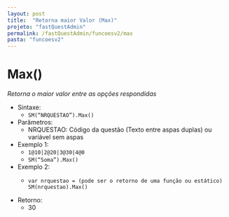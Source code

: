 ```yaml
---
layout: post
title:  "Retorna maior Valor (Max)"
projeto: "fastQuestAdmin"
permalink: /fastQuestAdmin/funcoesv2/max
pasta: "funcoesv2"
---
```


# Max()
*Retorna o maior valor entre as opções respondidas*

- Sintaxe: 
  - `SM(“NRQUESTAO”).Max()`
- Parâmetros:
  - NRQUESTAO: Código da questão (Texto entre aspas duplas) ou variável sem aspas
- Exemplo 1:
  - `1@10|2@20|3@30|4@0`
  - `SM(“Soma”).Max()`
- Exemplo 2:
  - <pre>
    <code>var nrquestao = (pode ser o retorno de uma função ou estático)
    SM(nrquestao).Max()</code>
    </pre>
- Retorno:
  - 30
